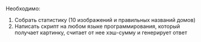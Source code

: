 
Необходимо:
1. Собрать статистику (10 изображений и правильных названий домов)
2. Написать скрипт на любом языке программирования, который получает картинку, считает от нее хэш-сумму и генерирует ответ